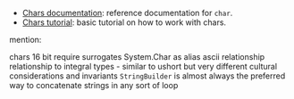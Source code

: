 - [Chars documentation][chars-docs]: reference documentation for `char`.
- [Chars tutorial][chars-tutorial]: basic tutorial on how to work with chars.

[chars-docs]: https://docs.microsoft.com/en-us/dotnet/csharp/language-reference/builtin-types/char
[chars-tutorial]: https://csharp.net-tutorials.com/data-types/the-char-type/

mention:

chars 16 bit require surrogates
System.Char as alias
ascii relationship
relationship to integral types - similar to ushort but very different
cultural considerations and invariants
`StringBuilder` is almost always the preferred way to concatenate strings in any sort of loop
